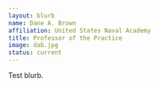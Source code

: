 ```yaml
---
layout: blurb
name: Dane A. Brown
affiliation: United States Naval Academy
title: Professor of the Practice
image: dab.jpg
status: current
---
```

Test blurb.

